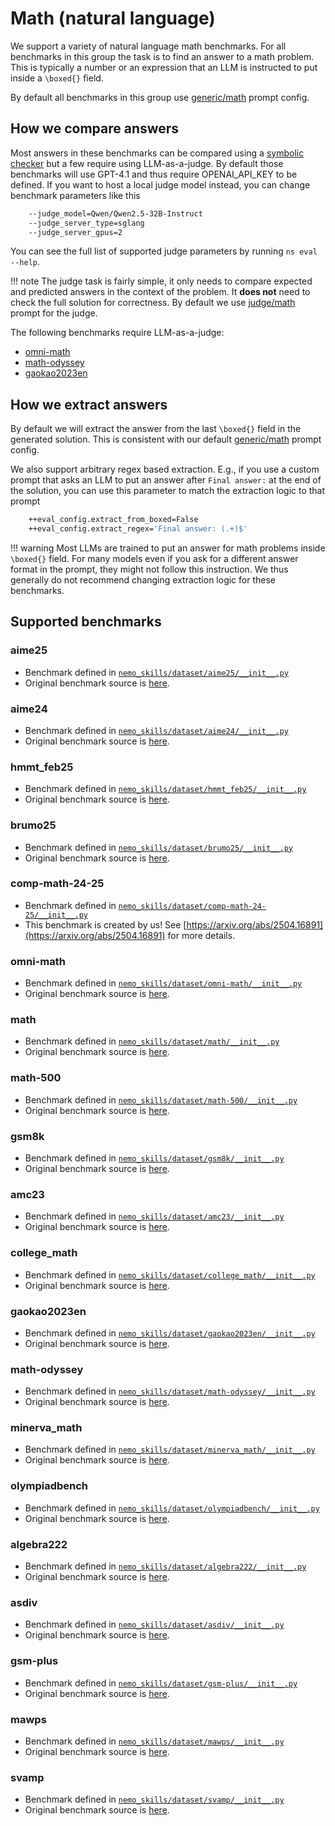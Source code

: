 # Math (natural language)

We support a variety of natural language math benchmarks. For all benchmarks in this group the task
is to find an answer to a math problem. This is typically a number or an expression that an LLM is instructed
to put inside a `\boxed{}` field.

By default all benchmarks in this group use
[generic/math](https://github.com/NVIDIA/NeMo-Skills/blob/main/nemo_skills/prompt/config/generic/math.yaml) prompt config.

## How we compare answers

Most answers in these benchmarks can be compared using a
[symbolic checker](https://github.com/NVIDIA/NeMo-Skills/blob/main/nemo_skills/evaluation/math_grader.py#L47)
but a few require using LLM-as-a-judge. By default those benchmarks will use GPT-4.1 and thus require OPENAI_API_KEY
to be defined. If you want to host a local judge model instead, you can change benchmark parameters like this

```bash
    --judge_model=Qwen/Qwen2.5-32B-Instruct
    --judge_server_type=sglang
    --judge_server_gpus=2
```

You can see the full list of supported judge parameters by running `ns eval --help`.

!!! note
    The judge task is fairly simple, it only needs to compare expected and predicted answers in the context of the problem.
    It **does not** need to check the full solution for correctness. By default we use
    [judge/math](https://github.com/NVIDIA/NeMo-Skills/blob/main/nemo_skills/prompt/config/judge/math.yaml) prompt for the judge.

The following benchmarks require LLM-as-a-judge:

- [omni-math](#omni-math)
- [math-odyssey](#math-odyssey)
- [gaokao2023en](#gaokao2023en)

## How we extract answers

By default we will extract the answer from the last `\boxed{}` field in the generated solution. This is consistent
with our default [generic/math](https://github.com/NVIDIA/NeMo-Skills/blob/main/nemo_skills/prompt/config/generic/math.yaml) prompt config.

We also support arbitrary regex based extraction. E.g., if you use a custom prompt that asks an LLM to put an answer after `Final answer:`
at the end of the solution, you can use this parameter to match the extraction logic to that prompt

```bash
    ++eval_config.extract_from_boxed=False
    ++eval_config.extract_regex='Final answer: (.+)$'
```

!!! warning
    Most LLMs are trained to put an answer for math problems inside `\boxed{}` field. For many models even if you ask
    for a different answer format in the prompt, they might not follow this instruction. We thus generally do not
    recommend changing extraction logic for these benchmarks.

## Supported benchmarks

### aime25

- Benchmark defined in [`nemo_skills/dataset/aime25/__init__.py`](https://github.com/NVIDIA/NeMo-Skills/blob/main/nemo_skills/dataset/aime25/__init__.py)
- Original benchmark source is [here](https://artofproblemsolving.com/wiki/index.php/AIME_Problems_and_Solutions).

### aime24

- Benchmark defined in [`nemo_skills/dataset/aime24/__init__.py`](https://github.com/NVIDIA/NeMo-Skills/blob/main/nemo_skills/dataset/aime24/__init__.py)
- Original benchmark source is [here](https://artofproblemsolving.com/wiki/index.php/AIME_Problems_and_Solutions).

### hmmt_feb25

- Benchmark defined in [`nemo_skills/dataset/hmmt_feb25/__init__.py`](https://github.com/NVIDIA/NeMo-Skills/blob/main/nemo_skills/dataset/hmmt_feb25/__init__.py)
- Original benchmark source is [here](https://www.hmmt.org/www/archive/282).

### brumo25

- Benchmark defined in [`nemo_skills/dataset/brumo25/__init__.py`](https://github.com/NVIDIA/NeMo-Skills/blob/main/nemo_skills/dataset/brumo25/__init__.py)
- Original benchmark source is [here](https://www.brumo.org/archive).

### comp-math-24-25

- Benchmark defined in [`nemo_skills/dataset/comp-math-24-25/__init__.py`](https://github.com/NVIDIA/NeMo-Skills/blob/main/nemo_skills/dataset/comp-math-24-25/__init__.py)
- This benchmark is created by us! See [https://arxiv.org/abs/2504.16891](https://arxiv.org/abs/2504.16891) for more details.

### omni-math

- Benchmark defined in [`nemo_skills/dataset/omni-math/__init__.py`](https://github.com/NVIDIA/NeMo-Skills/blob/main/nemo_skills/dataset/omni-math/__init__.py)
- Original benchmark source is [here](https://omni-math.github.io/).

### math

- Benchmark defined in [`nemo_skills/dataset/math/__init__.py`](https://github.com/NVIDIA/NeMo-Skills/blob/main/nemo_skills/dataset/math/__init__.py)
- Original benchmark source is [here](https://github.com/hendrycks/math).

### math-500

- Benchmark defined in [`nemo_skills/dataset/math-500/__init__.py`](https://github.com/NVIDIA/NeMo-Skills/blob/main/nemo_skills/dataset/math-500/__init__.py)
- Original benchmark source is [here](https://huggingface.co/datasets/HuggingFaceH4/MATH-500).

### gsm8k

- Benchmark defined in [`nemo_skills/dataset/gsm8k/__init__.py`](https://github.com/NVIDIA/NeMo-Skills/blob/main/nemo_skills/dataset/gsm8k/__init__.py)
- Original benchmark source is [here](https://github.com/openai/grade-school-math).

### amc23

- Benchmark defined in [`nemo_skills/dataset/amc23/__init__.py`](https://github.com/NVIDIA/NeMo-Skills/blob/main/nemo_skills/dataset/amc23/__init__.py)
- Original benchmark source is [here](https://artofproblemsolving.com/wiki/index.php/2023_AMC_12A).

### college_math

- Benchmark defined in [`nemo_skills/dataset/college_math/__init__.py`](https://github.com/NVIDIA/NeMo-Skills/blob/main/nemo_skills/dataset/college_math/__init__.py)
- Original benchmark source is [here](https://github.com/XylonFu/MathScale).

### gaokao2023en

- Benchmark defined in [`nemo_skills/dataset/gaokao2023en/__init__.py`](https://github.com/NVIDIA/NeMo-Skills/blob/main/nemo_skills/dataset/gaokao2023en/__init__.py)
- Original benchmark source is [here](https://github.com/OpenLMLab/GAOKAO-Bench).

### math-odyssey

- Benchmark defined in [`nemo_skills/dataset/math-odyssey/__init__.py`](https://github.com/NVIDIA/NeMo-Skills/blob/main/nemo_skills/dataset/math-odyssey/__init__.py)
- Original benchmark source is [here](https://github.com/protagolabs/odyssey-math).

### minerva_math

- Benchmark defined in [`nemo_skills/dataset/minerva_math/__init__.py`](https://github.com/NVIDIA/NeMo-Skills/blob/main/nemo_skills/dataset/minerva_math/__init__.py)
- Original benchmark source is [here](https://github.com/QwenLM/Qwen2.5-Math/tree/main/evaluation/data/minerva_math).

### olympiadbench

- Benchmark defined in [`nemo_skills/dataset/olympiadbench/__init__.py`](https://github.com/NVIDIA/NeMo-Skills/blob/main/nemo_skills/dataset/olympiadbench/__init__.py)
- Original benchmark source is [here](https://github.com/OpenBMB/OlympiadBench).

### algebra222

- Benchmark defined in [`nemo_skills/dataset/algebra222/__init__.py`](https://github.com/NVIDIA/NeMo-Skills/blob/main/nemo_skills/dataset/algebra222/__init__.py)
- Original benchmark source is [here](https://github.com/joyheyueya/declarative-math-word-problem).

### asdiv

- Benchmark defined in [`nemo_skills/dataset/asdiv/__init__.py`](https://github.com/NVIDIA/NeMo-Skills/blob/main/nemo_skills/dataset/asdiv/__init__.py)
- Original benchmark source is [here](https://github.com/chaochun/nlu-asdiv-dataset).

### gsm-plus

- Benchmark defined in [`nemo_skills/dataset/gsm-plus/__init__.py`](https://github.com/NVIDIA/NeMo-Skills/blob/main/nemo_skills/dataset/gsm-plus/__init__.py)
- Original benchmark source is [here](https://github.com/qtli/GSM-Plus).

### mawps

- Benchmark defined in [`nemo_skills/dataset/mawps/__init__.py`](https://github.com/NVIDIA/NeMo-Skills/blob/main/nemo_skills/dataset/mawps/__init__.py)
- Original benchmark source is [here](https://github.com/sroy9/mawps).

### svamp

- Benchmark defined in [`nemo_skills/dataset/svamp/__init__.py`](https://github.com/NVIDIA/NeMo-Skills/blob/main/nemo_skills/dataset/svamp/__init__.py)
- Original benchmark source is [here](https://github.com/arkilpatel/SVAMP).